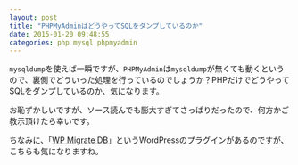 ```yaml
---
layout: post
title: "PHPMyAdminはどうやってSQLをダンプしているのか"
date: 2015-01-20 09:48:55
categories: php mysql phpmyadmin
---
```

<p><code>mysqldump</code>を使えば一瞬ですが、<code>PHPMyAdmin</code>は<code>mysqldump</code>が無くても動くというので、裏側でどういった処理を行っているのでしょうか？PHPだけでどうやってSQLをダンプしているのか、気になります。</p>

<p>お恥ずかしいですが、ソース読んでも膨大すぎてさっぱりだったので、何方かご教示頂けたら幸いです。</p>

<p>ちなみに、「<a href="https://deliciousbrains.com/wp-migrate-db-pro/" rel="nofollow">WP Migrate DB</a>」というWordPressのプラグインがあるのですが、こちらも気になりますね。</p>
